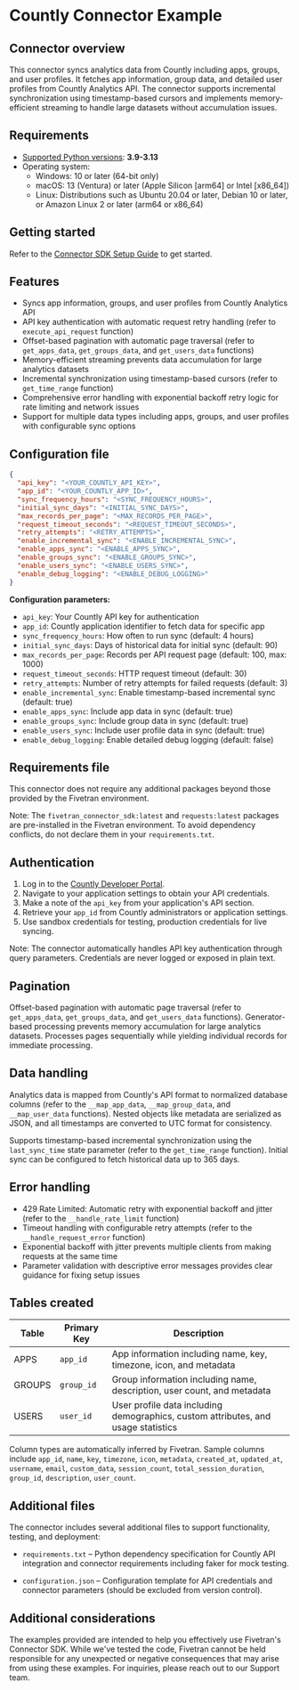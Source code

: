 # Countly Connector Example

## Connector overview
This connector syncs analytics data from Countly including apps, groups, and user profiles. It fetches app information, group data, and detailed user profiles from Countly Analytics API. The connector supports incremental synchronization using timestamp-based cursors and implements memory-efficient streaming to handle large datasets without accumulation issues.

## Requirements
- [Supported Python versions](https://github.com/fivetran/fivetran_connector_sdk/blob/main/README.md#requirements): **3.9-3.13**
- Operating system:
  - Windows: 10 or later (64-bit only)
  - macOS: 13 (Ventura) or later (Apple Silicon [arm64] or Intel [x86_64])
  - Linux: Distributions such as Ubuntu 20.04 or later, Debian 10 or later, or Amazon Linux 2 or later (arm64 or x86_64)

## Getting started
Refer to the [Connector SDK Setup Guide](https://fivetran.com/docs/connectors/connector-sdk/setup-guide) to get started.

## Features
- Syncs app information, groups, and user profiles from Countly Analytics API
- API key authentication with automatic request retry handling (refer to `execute_api_request` function)
- Offset-based pagination with automatic page traversal (refer to `get_apps_data`, `get_groups_data`, and `get_users_data` functions)
- Memory-efficient streaming prevents data accumulation for large analytics datasets
- Incremental synchronization using timestamp-based cursors (refer to `get_time_range` function)
- Comprehensive error handling with exponential backoff retry logic for rate limiting and network issues
- Support for multiple data types including apps, groups, and user profiles with configurable sync options

## Configuration file
```json
{
  "api_key": "<YOUR_COUNTLY_API_KEY>",
  "app_id": "<YOUR_COUNTLY_APP_ID>",
  "sync_frequency_hours": "<SYNC_FREQUENCY_HOURS>",
  "initial_sync_days": "<INITIAL_SYNC_DAYS>",
  "max_records_per_page": "<MAX_RECORDS_PER_PAGE>",
  "request_timeout_seconds": "<REQUEST_TIMEOUT_SECONDS>",
  "retry_attempts": "<RETRY_ATTEMPTS>",
  "enable_incremental_sync": "<ENABLE_INCREMENTAL_SYNC>",
  "enable_apps_sync": "<ENABLE_APPS_SYNC>",
  "enable_groups_sync": "<ENABLE_GROUPS_SYNC>",
  "enable_users_sync": "<ENABLE_USERS_SYNC>",
  "enable_debug_logging": "<ENABLE_DEBUG_LOGGING>"
}
```

**Configuration parameters:**
- `api_key`: Your Countly API key for authentication
- `app_id`: Countly application identifier to fetch data for specific app
- `sync_frequency_hours`: How often to run sync (default: 4 hours)
- `initial_sync_days`: Days of historical data for initial sync (default: 90)
- `max_records_per_page`: Records per API request page (default: 100, max: 1000)
- `request_timeout_seconds`: HTTP request timeout (default: 30)
- `retry_attempts`: Number of retry attempts for failed requests (default: 3)
- `enable_incremental_sync`: Enable timestamp-based incremental sync (default: true)
- `enable_apps_sync`: Include app data in sync (default: true)
- `enable_groups_sync`: Include group data in sync (default: true)
- `enable_users_sync`: Include user profile data in sync (default: true)
- `enable_debug_logging`: Enable detailed debug logging (default: false)

## Requirements file
This connector does not require any additional packages beyond those provided by the Fivetran environment.

Note: The `fivetran_connector_sdk:latest` and `requests:latest` packages are pre-installed in the Fivetran environment. To avoid dependency conflicts, do not declare them in your `requirements.txt`.

## Authentication
1. Log in to the [Countly Developer Portal](https://api.count.ly/reference/rest-api-reference).
2. Navigate to your application settings to obtain your API credentials.
3. Make a note of the `api_key` from your application's API section.
4. Retrieve your `app_id` from Countly administrators or application settings.
5. Use sandbox credentials for testing, production credentials for live syncing.

Note: The connector automatically handles API key authentication through query parameters. Credentials are never logged or exposed in plain text.

## Pagination
Offset-based pagination with automatic page traversal (refer to `get_apps_data`, `get_groups_data`, and `get_users_data` functions). Generator-based processing prevents memory accumulation for large analytics datasets. Processes pages sequentially while yielding individual records for immediate processing.

## Data handling
Analytics data is mapped from Countly's API format to normalized database columns (refer to the `__map_app_data`, `__map_group_data`, and `__map_user_data` functions). Nested objects like metadata are serialized as JSON, and all timestamps are converted to UTC format for consistency.

Supports timestamp-based incremental synchronization using the `last_sync_time` state parameter (refer to the `get_time_range` function). Initial sync can be configured to fetch historical data up to 365 days.

## Error handling
- 429 Rate Limited: Automatic retry with exponential backoff and jitter (refer to the `__handle_rate_limit` function)
- Timeout handling with configurable retry attempts (refer to the `__handle_request_error` function)
- Exponential backoff with jitter prevents multiple clients from making requests at the same time
- Parameter validation with descriptive error messages provides clear guidance for fixing setup issues

## Tables created
| Table | Primary Key | Description |
|-------|-------------|-------------|
| APPS | `app_id` | App information including name, key, timezone, icon, and metadata |
| GROUPS | `group_id` | Group information including name, description, user count, and metadata |
| USERS | `user_id` | User profile data including demographics, custom attributes, and usage statistics |

Column types are automatically inferred by Fivetran. Sample columns include `app_id`, `name`, `key`, `timezone`, `icon`, `metadata`, `created_at`, `updated_at`, `username`, `email`, `custom_data`, `session_count`, `total_session_duration`, `group_id`, `description`, `user_count`.

## Additional files
The connector includes several additional files to support functionality, testing, and deployment:

- `requirements.txt` – Python dependency specification for Countly API integration and connector requirements including faker for mock testing.

- `configuration.json` – Configuration template for API credentials and connector parameters (should be excluded from version control).

## Additional considerations
The examples provided are intended to help you effectively use Fivetran's Connector SDK. While we've tested the code, Fivetran cannot be held responsible for any unexpected or negative consequences that may arise from using these examples. For inquiries, please reach out to our Support team.